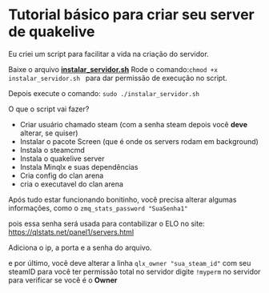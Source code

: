 
# Tutorial básico para criar  seu server de quakelive

Eu criei um script para facilitar a vida na criação do servidor.

Baixe o arquivo **[instalar_servidor.sh](http://https://github.com/philipecella/quakelive/blob/main/instalar_servidor.sh "instalar_servidor.sh")**
Rode o comando:`chmod +x instalar_servidor.sh `
para dar permissão de execução no script.

Depois execute o comando: `sudo ./instalar_servidor.sh`

O que o script vai fazer?

- Criar usuário chamado steam (com a senha steam depois você **deve** alterar, se quiser)
- Instalar o pacote Screen (que é onde os servers rodam em background)
- Instala o steamcmd
- Instala o quakelive server
- Instala Minqlx e suas dependências
- Cria config do clan arena
- cria o executavel do clan arena

Após tudo estar funcionando bonitinho, você precisa alterar algumas informações, como o 
`zmq_stats_password "SuaSenha1"`

pois essa senha será usada para contabilizar o ELO no site:
https://qlstats.net/panel1/servers.html

Adiciona o ip, a porta e a senha do arquivo.

e por último, você deve alterar a linha
`qlx_owner "sua_steam_id"`
com seu steamID para você ter permissão total no servidor
digite `!myperm` no servidor para verificar se você é o **Owner**

